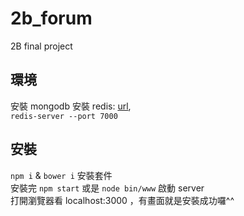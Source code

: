 # 2b_forum
2B final project

## 環境
安裝 mongodb
安裝 redis: [url](http://redis.io/download),  
`redis-server --port 7000`

## 安裝
`npm i` & `bower i` 安裝套件  
安裝完 `npm start` 或是 `node bin/www` 啟動 server  
打開瀏覽器看 localhost:3000 ，有畫面就是安裝成功囉^^  